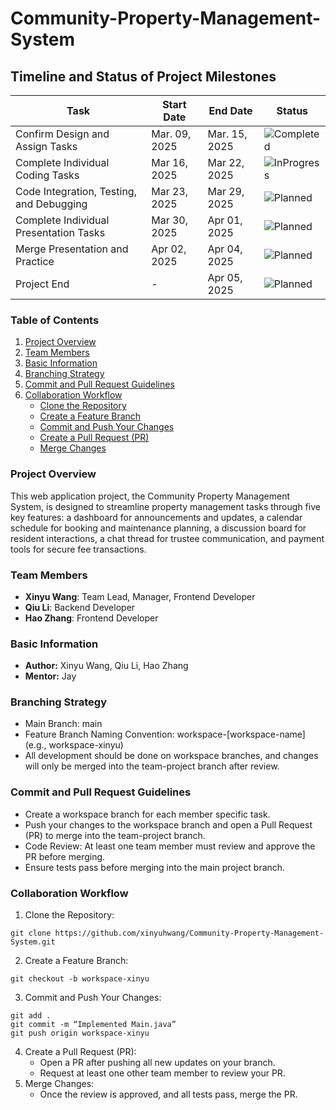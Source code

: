 # Community-Property-Management-System

## Timeline and Status of Project Milestones

| Task                                     | Start Date   | End Date     | Status                                                                                                                                                                                                             |
|------------------------------------------|--------------|--------------|--------------------------------------------------------------------------------------------------------------------------------------------------------------------------------------------------------------------|
| Confirm Design and Assign Tasks            | Mar. 09, 2025 | Mar. 15, 2025 | ![Completed](https://img.shields.io/badge/Status-Completed-brightgreen)                                                                                                                                            |
| Complete Individual Coding Tasks         | Mar 16, 2025 | Mar 22, 2025 | ![InProgress](https://img.shields.io/badge/Status-In%20Progress-yellow) |
| Code Integration, Testing, and Debugging | Mar 23, 2025 | Mar 29, 2025 | ![Planned](https://img.shields.io/badge/Status-Planned-lightgrey)                                                                                                                                                       |
| Complete Individual Presentation Tasks   | Mar 30, 2025 | Apr 01, 2025 | ![Planned](https://img.shields.io/badge/Status-Planned-lightgrey)                                                                                                                                            |
| Merge Presentation and Practice          | Apr 02, 2025 | Apr 04, 2025 | ![Planned](https://img.shields.io/badge/Status-Planned-lightgrey)                                                                                                                                                 |
| Project End                              | -            | Apr 05, 2025 | ![Planned](https://img.shields.io/badge/Status-Planned-lightgrey)                                                                                                                                                  |

### Table of Contents

1. [Project Overview](#project-overview)
2. [Team Members](#team-members)
3. [Basic Information](#basic-information)
7. [Branching Strategy](#branching-strategy)
8. [Commit and Pull Request Guidelines](#commit-and-pull-request-guidelines)
9. [Collaboration Workflow](#collaboration-workflow)
   - [Clone the Repository](#1-clone-the-repository)
   - [Create a Feature Branch](#2-create-a-feature-branch)
   - [Commit and Push Your Changes](#3-commit-and-push-your-changes)
   - [Create a Pull Request (PR)](#4-create-a-pull-request-pr)
   - [Merge Changes](#5-merge-changes)
   
### Project Overview
This web application project, the Community Property Management System, is designed to streamline property management tasks through five key features: a dashboard for announcements and updates, a calendar schedule for booking and maintenance planning, a discussion board for resident interactions, a chat thread for trustee communication, and payment tools for secure fee transactions.
### Team Members
* **Xinyu Wang**: Team Lead, Manager, Frontend Developer
* **Qiu Li**: Backend Developer
* **Hao Zhang**: Frontend Developer

### Basic Information
* **Author:** Xinyu Wang, Qiu Li, Hao Zhang
* **Mentor:** Jay

### Branching Strategy
* Main Branch: main
* Feature Branch Naming Convention: workspace-[workspace-name] (e.g., workspace-xinyu)
* All development should be done on workspace branches, and changes will only be merged into the team-project branch after review.
### Commit and Pull Request Guidelines
* Create a workspace branch for each member specific task.
* Push your changes to the workspace branch and open a Pull Request (PR) to merge into the team-project branch.
* Code Review: At least one team member must review and approve the PR before merging.
* Ensure tests pass before merging into the main project branch.
### Collaboration Workflow
1. Clone the Repository:
```
git clone https://github.com/xinyuhwang/Community-Property-Management-System.git
```
2. Create a Feature Branch:
```
git checkout -b workspace-xinyu
```
3. Commit and Push Your Changes:
```
git add .
git commit -m “Implemented Main.java”
git push origin workspace-xinyu
```
4. Create a Pull Request (PR):
    * Open a PR after pushing all new updates on your branch.
    * Request at least one other team member to review your PR.
5. Merge Changes:
    * Once the review is approved, and all tests pass, merge the PR.
